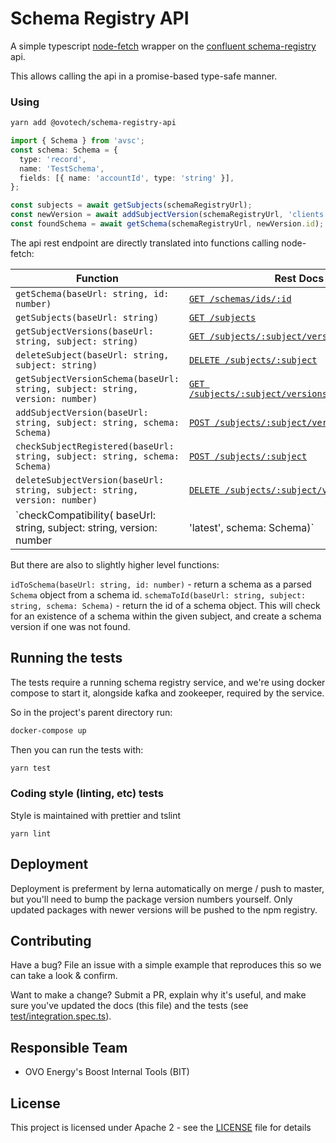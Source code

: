 # Schema Registry API

A simple typescript [node-fetch](https://github.com/bitinn/node-fetch) wrapper on the [confluent schema-registry](https://docs.confluent.io/current/schema-registry/docs/index.html) api.

This allows calling the api in a promise-based type-safe manner.

### Using

```bash
yarn add @ovotech/schema-registry-api
```

```typescript
import { Schema } from 'avsc';
const schema: Schema = {
  type: 'record',
  name: 'TestSchema',
  fields: [{ name: 'accountId', type: 'string' }],
};

const subjects = await getSubjects(schemaRegistryUrl);
const newVersion = await addSubjectVersion(schemaRegistryUrl, 'clients', schema);
const foundSchema = await getSchema(schemaRegistryUrl, newVersion.id);
```

The api rest endpoint are directly translated into functions calling node-fetch:

| Function                                                                                            | Rest Docs                                                                                                                                                                                                       |
| --------------------------------------------------------------------------------------------------- | --------------------------------------------------------------------------------------------------------------------------------------------------------------------------------------------------------------- |
| `getSchema(baseUrl: string, id: number)`                                                            | [`GET /schemas/ids/:id`](https://docs.confluent.io/current/schema-registry/docs/api.html#get--schemas-ids-int-%20id)                                                                                            |
| `getSubjects(baseUrl: string)`                                                                      | [`GET /subjects`](https://docs.confluent.io/current/schema-registry/docs/api.html#get--subjects)                                                                                                                |
| `getSubjectVersions(baseUrl: string, subject: string)`                                              | [`GET /subjects/:subject/versions`](<https://docs.confluent.io/current/schema-registry/docs/api.html#get--subjects-(string-%20subject)-versions>)                                                               |
| `deleteSubject(baseUrl: string, subject: string)`                                                   | [`DELETE /subjects/:subject`](<https://docs.confluent.io/current/schema-registry/docs/api.html#delete--subjects-(string-%20subject)>)                                                                           |
| `getSubjectVersionSchema(baseUrl: string, subject: string, version: number)`                        | [`GET /subjects/:subject/versions/:version/schema`](<https://docs.confluent.io/current/schema-registry/docs/api.html#get--subjects-(string-%20subject)-versions-(versionId-%20version)-schema>)                 |
| `addSubjectVersion(baseUrl: string, subject: string, schema: Schema)`                               | [`POST /subjects/:subject/versions`](<https://docs.confluent.io/current/schema-registry/docs/api.html#post--subjects-(string-%20subject)-versions>)                                                             |
| `checkSubjectRegistered(baseUrl: string, subject: string, schema: Schema)`                          | [`POST /subjects/:subject`](<https://docs.confluent.io/current/schema-registry/docs/api.html#post--subjects-(string-%20subject)>)                                                                               |
| `deleteSubjectVersion(baseUrl: string, subject: string, version: number)`                           | [`DELETE /subjects/:subject/versions/:version`](<https://docs.confluent.io/current/schema-registry/docs/api.html#delete--subjects-(string-%20subject)-versions-(versionId-%20version)>)                         |
| `checkCompatibility( baseUrl: string, subject: string, version: number | 'latest', schema: Schema)` | [`POST /compatibility/subjects/:subject/versions/:version`](<https://docs.confluent.io/current/schema-registry/docs/api.html#post--compatibility-subjects-(string-%20subject)-versions-(versionId-%20version)>) |

But there are also to slightly higher level functions:

`idToSchema(baseUrl: string, id: number)` - return a schema as a parsed `Schema` object from a schema id.
`schemaToId(baseUrl: string, subject: string, schema: Schema)` - return the id of a schema object. This will check for an existence of a schema within the given subject, and create a schema version if one was not found.

## Running the tests

The tests require a running schema registry service, and we're using docker compose to start it, alongside kafka and zookeeper, required by the service.

So in the project's parent directory run:

```bash
docker-compose up
```

Then you can run the tests with:

```bash
yarn test
```

### Coding style (linting, etc) tests

Style is maintained with prettier and tslint

```
yarn lint
```

## Deployment

Deployment is preferment by lerna automatically on merge / push to master, but you'll need to bump the package version numbers yourself. Only updated packages with newer versions will be pushed to the npm registry.

## Contributing

Have a bug? File an issue with a simple example that reproduces this so we can take a look & confirm.

Want to make a change? Submit a PR, explain why it's useful, and make sure you've updated the docs (this file) and the tests (see [test/integration.spec.ts](test/integration.spec.ts)).

## Responsible Team

- OVO Energy's Boost Internal Tools (BIT)

## License

This project is licensed under Apache 2 - see the [LICENSE](LICENSE) file for details
